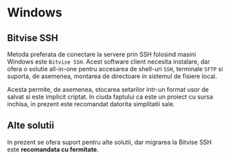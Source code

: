 # Windows

## Bitvise SSH

Metoda preferata de conectare la servere prin SSH folosind masini Windows este `Bitvise SSH`. Acest software client necesita instalare, dar ofera o solutie all-in-one pentru accesarea de shell-uri `SSH`, terminale `SFTP` si suporta, de asemenea, montarea de directoare in sistemul de fisiere local. 

Acesta permite, de asemenea, stocarea setarilor intr-un format usor de salvat si este implicit criptat. In ciuda faptului ca este un proiect cu sursa inchisa, in prezent este recomandat datorita simplitatii sale.

## Alte solutii

In prezent se ofera suport pentru alte solutii, dar migrarea la Bitvise SSH este **recomandata cu fermitate**.